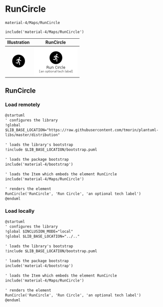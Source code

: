 # RunCircle


```text
material-4/Maps/RunCircle
```

```text
include('material-4/Maps/RunCircle')
```



| Illustration | RunCircle |
| :---: | :---: |
| ![illustration for Illustration](../../material-4/Maps/RunCircle.png) | ![illustration for RunCircle](../../material-4/Maps/RunCircle.Local.png) |




## RunCircle

### Load remotely
```plantuml
@startuml
' configures the library
!global $LIB_BASE_LOCATION="https://raw.githubusercontent.com/tmorin/plantuml-libs/master/distribution"

' loads the library's bootstrap
!include $LIB_BASE_LOCATION/bootstrap.puml

' loads the package bootstrap
include('material-4/bootstrap')

' loads the Item which embeds the element RunCircle
include('material-4/Maps/RunCircle')

' renders the element
RunCircle('RunCircle', 'Run Circle', 'an optional tech label')
@enduml
```

### Load locally
```plantuml
@startuml
' configures the library
!global $INCLUSION_MODE="local"
!global $LIB_BASE_LOCATION="../.."

' loads the library's bootstrap
!include $LIB_BASE_LOCATION/bootstrap.puml

' loads the package bootstrap
include('material-4/bootstrap')

' loads the Item which embeds the element RunCircle
include('material-4/Maps/RunCircle')

' renders the element
RunCircle('RunCircle', 'Run Circle', 'an optional tech label')
@enduml
```

